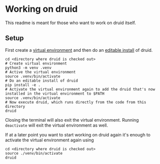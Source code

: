 # Working on druid
This readme is meant for those who want to work on druid itself.

## Setup
First create a [virtual environment](https://docs.python.org/3/library/venv.html) and then do an [editable install](https://pip.pypa.io/en/latest/reference/pip_install/#editable-installs) of druid.
```
cd <directory where druid is checked out>
# Create virtual environment
python3 -m venv .venv
# Active the virtual environment
source .venv/bin/activate
# Do an editable install of druid
pip install -e .
# Activate the virtual environment again to add the druid that's now installed in the virtual environment to $PATH
source .venv/bin/activate
# Now execute druid, which runs directly from the code from this directory
druid
```

Closing the terminal will also exit the virtual environment. Running `deactivate` will exit the virtual environment as well.

If at a later point you want to start working on druid again it's enough to activate the virtual environment again using
```
cd <directory where druid is checked out>
source ./venv/bin/activate
druid
```
